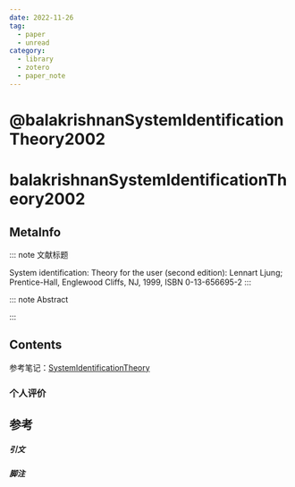 ```yaml
---
date: 2022-11-26
tag:
  - paper
  - unread
category:
  - library
  - zotero
  - paper_note
---
```


# @balakrishnanSystemIdentificationTheory2002


# balakrishnanSystemIdentificationTheory2002

## MetaInfo

::: note 文献标题

 System identification: Theory for the user (second edition): Lennart Ljung; Prentice-Hall, Englewood Cliffs, NJ, 1999, ISBN 0-13-656695-2
:::

::: note Abstract


:::


## Contents

参考笔记：[SystemIdentificationTheory](./../control/系统辨识/SystemIdentificationTheory/SystemIdentificationTheory.md)

### 个人评价

## 参考

##### 引文



##### 脚注

